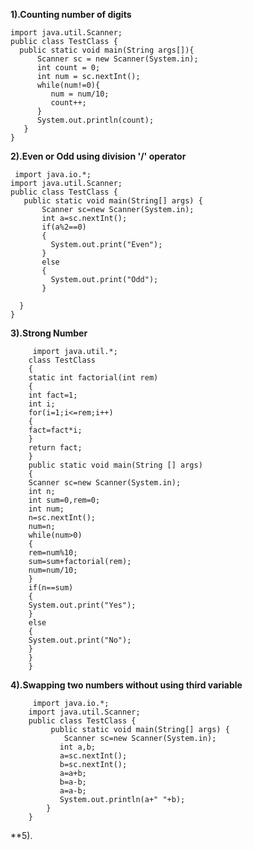**1).Counting number of digits**
    
    import java.util.Scanner;
    public class TestClass {
      public static void main(String args[]){
          Scanner sc = new Scanner(System.in);
          int count = 0;
          int num = sc.nextInt();
          while(num!=0){
             num = num/10;
             count++;
          }
          System.out.println(count);
       }
    }

**2).Even or Odd using division '/' operator**

     import java.io.*;
    import java.util.Scanner;
    public class TestClass {
       public static void main(String[] args) { 
           Scanner sc=new Scanner(System.in);
           int a=sc.nextInt();
           if(a%2==0)
           {
             System.out.print("Even");
           }
           else
           {
             System.out.print("Odd");
           }

      }
    }
    
**3).Strong Number**

         import java.util.*;
        class TestClass
        {
        static int factorial(int rem)
        {
        int fact=1;
        int i;
        for(i=1;i<=rem;i++)
        {
        fact=fact*i;	
        }	
        return fact;
        }
        public static void main(String [] args)
        {
        Scanner sc=new Scanner(System.in);
        int n;
        int sum=0,rem=0;
        int num;
        n=sc.nextInt();
        num=n;
        while(num>0)
        {
        rem=num%10;
        sum=sum+factorial(rem);	
        num=num/10;
        }
        if(n==sum)
        {
        System.out.print("Yes");	
        }
        else
        {
        System.out.print("No");	
        }
        }
        }

**4).Swapping two numbers without using third variable**

         import java.io.*;
        import java.util.Scanner;
        public class TestClass {
             public static void main(String[] args) { 
                Scanner sc=new Scanner(System.in);
               int a,b;
               a=sc.nextInt();
               b=sc.nextInt();
               a=a+b;
               b=a-b;
               a=a-b;
               System.out.println(a+" "+b);
            }
        }
    
**5).
